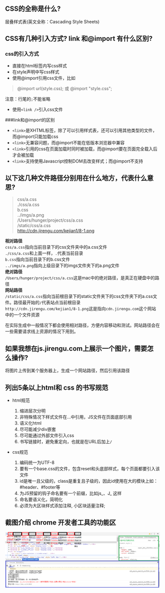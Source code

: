 ## CSS的全称是什么?
层叠样式表(英文全称：Cascading Style Sheets)

## CSS有几种引入方式? link 和@import 有什么区别?
### css的引入方式
* 直接在html标签内写css样式
* 在style声明中写css样式
* 使用@import引用css文件，比如

> @import url(style.css);
或
@import "style.css";

  注意：行尾的`;`不能省略

* 使用`<link />`引入css文件

> <link href="style.css" rel="stylesheet" type="text/css"/>

###link和@import的区别
* `<link>`是XHTML标签，除了可以引用样式表，还可以引用其他类型的文件，而@import只能加载css
* `<link>`无兼容问题，而@import不能在低版本浏览器中兼容
* `<link>`引用的css在页面加载时同时被加载，而@import要在页面完全载入后才会被加载
* `<link>`支持使用Javascript控制DOM去改变样式；而@import不支持

## 以下这几种文件路径分别用在什么地方，代表什么意思?
> css/a.css  
./css/a.css  
b.css  
../imgs/a.png  
/Users/hunger/project/css/a.css  
/static/css/a.css  
http://cdn.jirengu.com/kejian1/8-1.png

**相对路径**  
`css/a.css`指向当前目录下的css文件夹中的a.css文件  
`./css/a.css`和上面一样，`.`代表当前目录  
`b.css`指向当前目录下的b.css文件  
`../imgs/a.png`指向上级目录下的imgs文件夹下的a.png文件  
**绝对路径**  
`/Users/hunger/project/css/a.css`这是mac中的绝对路径，是真正在硬盘中的路径  
**网站路径**  
`/static/css/a.css`指向当前根目录下的static文件夹下的css文件夹下的a.css文件。路径最开始的`/`代表站点当前根目录  
`http://cdn.jirengu.com/kejian1/8-1.png`这是指向`cdn.jirengu.com`这个网站中的一个文件资源  

在实际生成中一般情况下都会使用相对路径，方便内容移动和测试。网站路径会在一些需要请求线上资源的情况下用到。

## 如果我想在js.jirengu.com上展示一个图片，需要怎么操作?
将图片上传到某个服务器上，生成一个网站路径，然后引用该路径

## 列出5条以上html和 css 的书写规范
* html规范
  1. 缩进层次分明
  2. 非特殊情况下样式文件在<head>...</head>中引用，JS文件在页面底部引用
  3. 语义化html
  4. 尽可能减少div嵌套
  5. 尽可能通过外部文件引入css
  6. 书写链接时，避免重定向，也就是在URL后加上`/`

* css规范
  1. 编码统一为UTF-8
  2. 要有一个base.css的文件，包含reset和头底部样式，每个页面都要引入该文件
  3. id是唯一且父级的，class是重复且子级的，因此id使用在大的模块上如：#header、#footer等
  4. 为JS预留的钩子命名要有一个前缀，比如js_、J_ 这样
  5. 命名要语义化，简明化
  6. 必须为大区块样式添加注释, 小区块适量注释;

## 截图介绍 chrome 开发者工具的功能区
![img-3](img/img-3.png)
